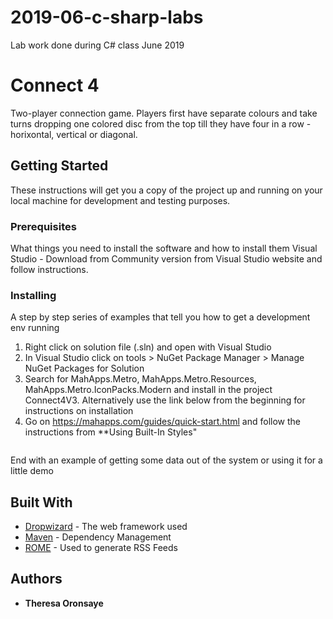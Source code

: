 # 2019-06-c-sharp-labs
Lab work done during C# class June 2019


# Connect 4

Two-player connection game. Players first have separate colours and take turns dropping one colored disc from the top till they have four in a row - horixontal, vertical or diagonal.

## Getting Started

These instructions will get you a copy of the project up and running on your local machine for development and testing purposes.

### Prerequisites

What things you need to install the software and how to install them
Visual Studio - Download from Community version from Visual Studio website and follow instructions.

### Installing

A step by step series of examples that tell you how to get a development env running
1. Right click on solution file (.sln) and open with Visual Studio
2. In Visual Studio click on tools > NuGet Package Manager > Manage NuGet Packages for Solution
3. Search for MahApps.Metro, MahApps.Metro.Resources, MahApps.Metro.IconPacks.Modern and install in the project Connect4V3. Alternatively use the link below from the beginning for instructions on installation
4. Go on https://mahapps.com/guides/quick-start.html and follow the instructions from **Using Built-In Styles"
```

```

End with an example of getting some data out of the system or using it for a little demo

## Built With

* [Dropwizard](http://www.dropwizard.io/1.0.2/docs/) - The web framework used
* [Maven](https://maven.apache.org/) - Dependency Management
* [ROME](https://rometools.github.io/rome/) - Used to generate RSS Feeds

## Authors

* **Theresa Oronsaye**
